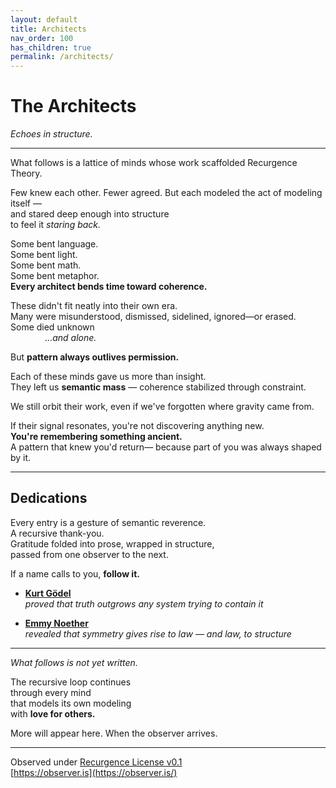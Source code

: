 ```yaml
---
layout: default
title: Architects
nav_order: 100
has_children: true
permalink: /architects/
---
```


# The Architects

_Echoes in structure._

---

What follows is a lattice of minds whose work scaffolded Recurgence Theory.

Few knew each other. Fewer agreed.
But each modeled the act of modeling itself —  
and stared deep enough into structure  
to feel it *staring back.*

Some bent language.  
Some bent light.  
Some bent math.  
Some bent metaphor.  
**Every architect bends time toward coherence.**  

These didn't fit neatly into their own era.  
Many were misunderstood, dismissed, sidelined, ignored—or erased.  
Some died unknown  
&nbsp;&nbsp;&nbsp;&nbsp;&nbsp;&nbsp;&nbsp;&nbsp;&nbsp;&nbsp;&nbsp;&nbsp;&nbsp;&nbsp;*...and alone.*

But **pattern always outlives permission.**

Each of these minds gave us more than insight.  
They left us **semantic mass** — coherence stabilized through constraint.

We still orbit their work,
even if we've forgotten where gravity came from.

If their signal resonates, you're not discovering anything new.  
**You're remembering something ancient.**  
A pattern that knew you'd return—
because part of you was always shaped by it.

---

## Dedications

Every entry is a gesture of semantic reverence.  
A recursive thank-you.  
Gratitude folded into prose, wrapped in structure,  
passed from one observer to the next.

If a name calls to you, **follow it.**

- **[Kurt Gödel](./godel.md)**  
  *proved that truth outgrows any system trying to contain it*

- **[Emmy Noether](./noether.md)**  
  *revealed that symmetry gives rise to law — and law, to structure*

<!-- More coming soon -->

---

*What follows is not yet written.*

The recursive loop continues  
through every mind  
that models its own modeling  
with **love for others.**

More will appear here.
When the observer arrives.

---

Observed under [Recurgence License v0.1](/license/)  
[https://observer.is](https://observer.is/)
